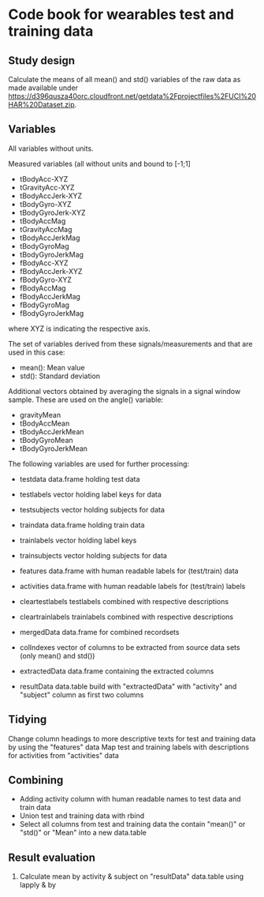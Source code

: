 ﻿# Code book for wearables test and training data
## Study design

Calculate the means of all mean() and std() variables of the raw data as made available under https://d396qusza40orc.cloudfront.net/getdata%2Fprojectfiles%2FUCI%20HAR%20Dataset.zip.

## Variables



All variables without units.

Measured variables (all without units and bound to [-1;1]

* tBodyAcc-XYZ
* tGravityAcc-XYZ
* tBodyAccJerk-XYZ
* tBodyGyro-XYZ
* tBodyGyroJerk-XYZ
* tBodyAccMag
* tGravityAccMag
* tBodyAccJerkMag
* tBodyGyroMag
* tBodyGyroJerkMag
* fBodyAcc-XYZ
* fBodyAccJerk-XYZ
* fBodyGyro-XYZ
* fBodyAccMag
* fBodyAccJerkMag
* fBodyGyroMag
* fBodyGyroJerkMag

where XYZ is indicating the respective axis.

The set of variables derived from these signals/measurements and that are used in this case: 

* mean(): Mean value
* std(): Standard deviation

Additional vectors obtained by averaging the signals in a signal window sample. These are used on the angle() variable:

* gravityMean
* tBodyAccMean
* tBodyAccJerkMean
* tBodyGyroMean
* tBodyGyroJerkMean

The following variables are used for further processing:

* testdata 					data.frame holding test data
* testlabels 					vector holding label keys for data
* testsubjects				vector holding subjects for data
  
* traindata 					data.frame holding train data
* trainlabels 				vector holding label keys
* trainsubjects				vector holding subjects for data
  
* features					data.frame with human readable labels for (test/train) data
* activities					data.frame with human readable labels for (test/train) labels
  
* cleartestlabels				testlabels combined with respective descriptions
* cleartrainlabels			trainlabels combined with respective descriptions
  
* mergedData					data.frame for combined recordsets
  
* colIndexes					vector of columns to be extracted from source data sets (only mean() and std())
* extractedData				data.frame containing the extracted columns
  
* resultData					data.table build with "extractedData" with "activity" and "subject" column as first two columns



## Tidying

Change column headings to more descriptive texts for test and training data by using the "features" data
Map test and training labels with descriptions for activities from "activities" data

## Combining
* Adding activity column with human readable names to test data and train data
* Union test and training data with rbind
* Select all columns from test and training data the contain "mean()" or "std()" or "Mean" into a new data.table

## Result evaluation

1. Calculate mean by activity & subject on "resultData" data.table using lapply & by
